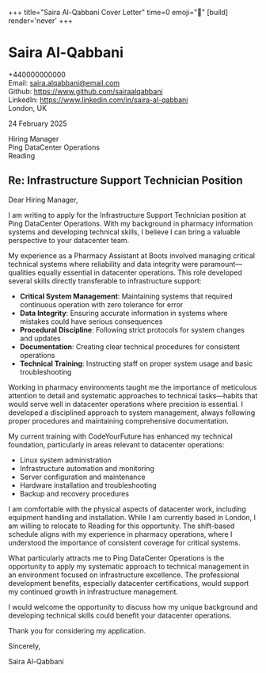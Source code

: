 +++
title="Saira Al-Qabbani Cover Letter" 
time=0 
emoji="📝" 
[build]
render='never'
+++

# Saira Al-Qabbani

+440000000000  
Email: saira.alqabbani@email.com  
Github: https://www.github.com/sairaalqabbani  
LinkedIn: https://www.linkedin.com/in/saira-al-qabbani  
London, UK

24 February 2025

Hiring Manager  
Ping DataCenter Operations  
Reading

## Re: Infrastructure Support Technician Position

Dear Hiring Manager,

I am writing to apply for the Infrastructure Support Technician position at Ping DataCenter Operations. With my background in pharmacy information systems and developing technical skills, I believe I can bring a valuable perspective to your datacenter team.

My experience as a Pharmacy Assistant at Boots involved managing critical technical systems where reliability and data integrity were paramount—qualities equally essential in datacenter operations. This role developed several skills directly transferable to infrastructure support:

- **Critical System Management**: Maintaining systems that required continuous operation with zero tolerance for error
- **Data Integrity**: Ensuring accurate information in systems where mistakes could have serious consequences
- **Procedural Discipline**: Following strict protocols for system changes and updates
- **Documentation**: Creating clear technical procedures for consistent operations
- **Technical Training**: Instructing staff on proper system usage and basic troubleshooting

Working in pharmacy environments taught me the importance of meticulous attention to detail and systematic approaches to technical tasks—habits that would serve well in datacenter operations where precision is essential. I developed a disciplined approach to system management, always following proper procedures and maintaining comprehensive documentation.

My current training with CodeYourFuture has enhanced my technical foundation, particularly in areas relevant to datacenter operations:

- Linux system administration
- Infrastructure automation and monitoring
- Server configuration and maintenance
- Hardware installation and troubleshooting
- Backup and recovery procedures

I am comfortable with the physical aspects of datacenter work, including equipment handling and installation. While I am currently based in London, I am willing to relocate to Reading for this opportunity. The shift-based schedule aligns with my experience in pharmacy operations, where I understood the importance of consistent coverage for critical systems.

What particularly attracts me to Ping DataCenter Operations is the opportunity to apply my systematic approach to technical management in an environment focused on infrastructure excellence. The professional development benefits, especially datacenter certifications, would support my continued growth in infrastructure management.

I would welcome the opportunity to discuss how my unique background and developing technical skills could benefit your datacenter operations.

Thank you for considering my application.

Sincerely,

Saira Al-Qabbani
